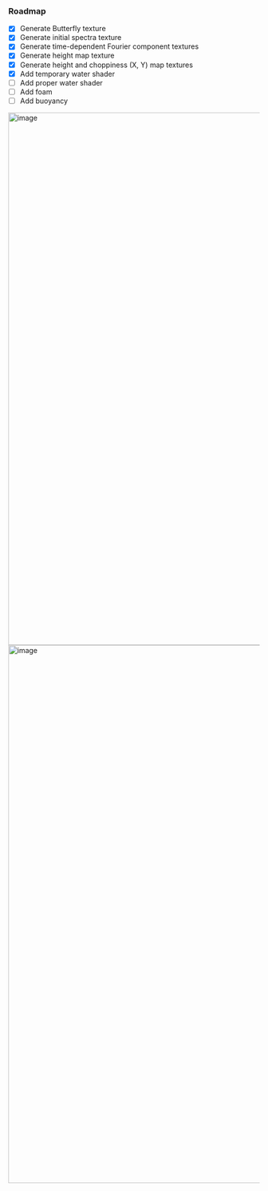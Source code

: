 ### Roadmap

- [x] Generate Butterfly texture
- [x] Generate initial spectra texture
- [x] Generate time-dependent Fourier component textures
- [x] Generate height map texture
- [x] Generate height and choppiness (X, Y) map textures
- [x] Add temporary water shader
- [ ] Add proper water shader
- [ ] Add foam
- [ ] Add buoyancy

<img width="1680" height="1066" alt="image" src="https://i.imgur.com/gmunjjx.png" />
<img width="1750" height="1077" alt="image" src="https://github.com/user-attachments/assets/51a2e171-32b9-4a85-b2b9-2a02e94693d3" />
